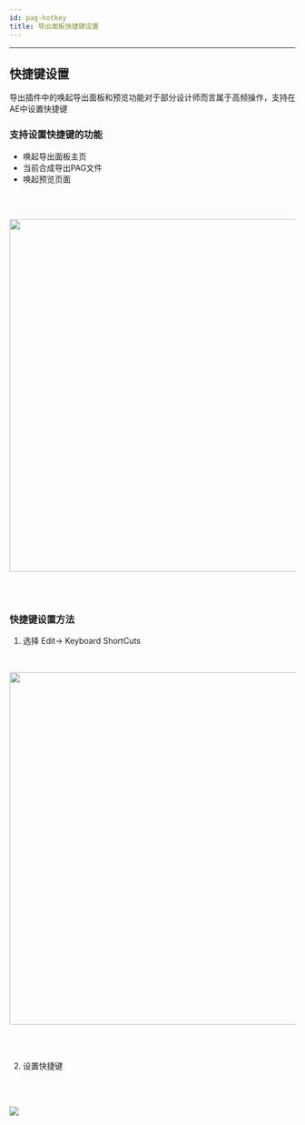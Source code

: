 ```yaml
---
id: pag-hotkey
title: 导出面板快捷键设置
---
```

---
## 快捷键设置

导出插件中的唤起导出面板和预览功能对于部分设计师而言属于高频操作，支持在AE中设置快捷键

### 支持设置快捷键的功能
- 唤起导出面板主页<br/>
- 当前合成导出PAG文件<br/>
- 唤起预览页面<br/>

<img 
  src='https://pagio-1251316161.cos.ap-nanjing.myqcloud.com/img/docs/pag_hotkey_0.png' 
  style='width: 620px; margin: 32px 0 48px 0' 
/>
---

### 快捷键设置方法
1. 选择 Edit-> Keyboard ShortCuts

<img 
  src='https://pagio-1251316161.cos.ap-nanjing.myqcloud.com/img/docs/pag_hotkey_1.png' 
  style='width: 620px; margin: 32px 0 48px 0' 
/>

2. 设置快捷键

<img 
  src='https://pagio-1251316161.cos.ap-nanjing.myqcloud.com/img/docs/pag_hotkey_2.png' 
  style='margin: 32px 0 48px 0' 
/>
---